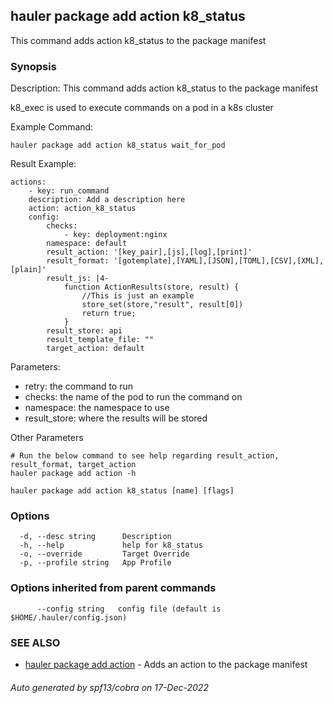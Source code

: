 ## hauler package add action k8_status

This command adds action k8_status to the package manifest

### Synopsis


Description:
This command adds action k8_status to the package manifest

k8_exec is used to execute commands on a pod in a k8s cluster

Example Command:
```
hauler package add action k8_status wait_for_pod
```
Result Example:
```
actions:
	- key: run_command
	description: Add a description here
	action: action_k8_status
	config:
		checks:
			- key: deployment:nginx
		namespace: default
		result_action: '[key_pair],[js],[log],[print]'
		result_format: '[gotemplate],[YAML],[JSON],[TOML],[CSV],[XML],[plain]'
		result_js: |4-
			function ActionResults(store, result) {
				//This is just an example
				store_set(store,"result", result[0])
				return true;
			}
		result_store: api
		result_template_file: ""
		target_action: default
```
Parameters:
- retry: the command to run
- checks: the name of the pod to run the command on
- namespace: the namespace to use
- result_store: where the results will be stored

Other Parameters
```
# Run the below command to see help regarding result_action, result_format, target_action
hauler package add action -h
```



```
hauler package add action k8_status [name] [flags]
```

### Options

```
  -d, --desc string      Description
  -h, --help             help for k8_status
  -o, --override         Target Override
  -p, --profile string   App Profile
```

### Options inherited from parent commands

```
      --config string   config file (default is $HOME/.hauler/config.json)
```

### SEE ALSO

* [hauler package add action](hauler_package_add_action.md)	 - Adds an action to the package manifest

###### Auto generated by spf13/cobra on 17-Dec-2022
